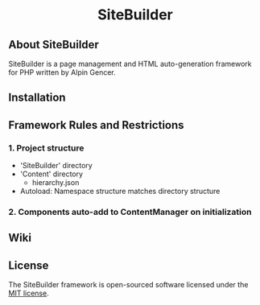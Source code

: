 <h1 style="text-align: center">SiteBuilder</h1>

## About SiteBuilder

SiteBuilder is a page management and HTML auto-generation framework for PHP written by Alpin Gencer.

## Installation

## Framework Rules and Restrictions

### 1. Project structure

* 'SiteBuilder' directory
* 'Content' directory
    * hierarchy.json
* Autoload: Namespace structure matches directory structure

### 2. Components auto-add to ContentManager on initialization

## Wiki

## License

The SiteBuilder framework is open-sourced software licensed under the [MIT license](LICENSE.md).

